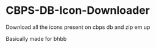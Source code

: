 # CBPS-DB-Icon-Downloader
Download all the icons present on cbps db and zip em up

Basically made for bhbb
